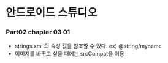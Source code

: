 # 안드로이드 스튜디오 

### Part02 chapter 03 01

- strings.xml 의 속성 값을 참조할 수 있다. ex) @string/myname
- 이미지를 바꾸고 싶을 때에는 srcCompat을 이용

